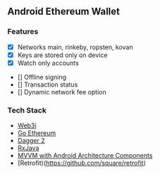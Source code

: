## Android Ethereum Wallet

### Features
- [x] Networks main, rinkeby, ropsten, kovan
- [x] Keys are stored only on device
- [x] Watch only accounts
- [] Offline signing
- [] Transaction status
- [] Dynamic network fee option

### Tech Stack
- [Web3j](https://web3j.io/)
- [Go Ethereum](https://geth.ethereum.org/)
- [Dagger 2](https://github.com/google/dagger)
- [RxJava](https://github.com/ReactiveX/RxJava)
- [MVVM with Android Architecture Components](https://developer.android.com/topic/libraries/architecture)
- [Retrofit)(https://github.com/square/retrofit)